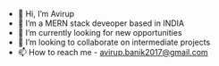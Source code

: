- 👋 Hi, I’m Avirup
- 👀 I’m a MERN stack deveoper based in INDIA 
- 🌱 I’m currently looking for new opportunities
- 💞️ I’m looking to collaborate on intermediate projects
- 📫 How to reach me - avirup.banik2017@gmail.com

<!---
Avirup-001/Avirup-001 is a ✨ special ✨ repository because its `README.md` (this file) appears on your GitHub profile.
You can click the Preview link to take a look at your changes.
--->
